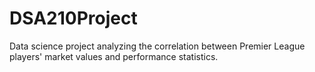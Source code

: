 # DSA210Project
Data science project analyzing the correlation between Premier League players' market values and performance statistics.
